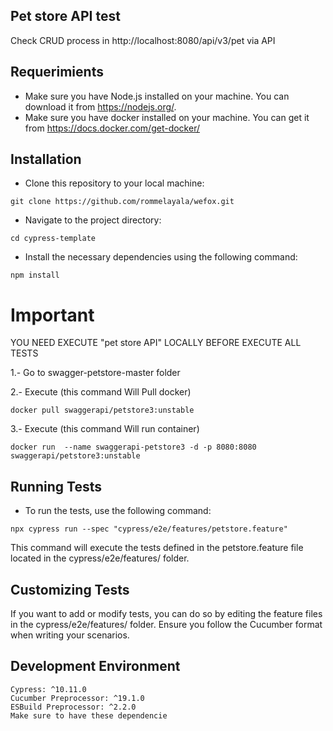 
## Pet store API test 
Check CRUD process in http://localhost:8080/api/v3/pet via API

## Requerimients

 - Make sure you have Node.js installed on your machine. You can download it from https://nodejs.org/.
 - Make sure you have docker installed  on your machine. You can get it from https://docs.docker.com/get-docker/

## Installation

- Clone this repository to your local machine:

```
git clone https://github.com/rommelayala/wefox.git
```

- Navigate to the project directory:

```
cd cypress-template
```

- Install the necessary dependencies using the following command:

```
npm install
```

# Important 
YOU NEED EXECUTE "pet store API" LOCALLY BEFORE EXECUTE ALL TESTS 

1.- Go to swagger-petstore-master folder

2.- Execute (this command Will Pull docker) 
```
docker pull swaggerapi/petstore3:unstable
```
3.- Execute (this command Will run container)
```
docker run  --name swaggerapi-petstore3 -d -p 8080:8080 swaggerapi/petstore3:unstable
````

## Running Tests
- To run the tests, use the following command:

```
npx cypress run --spec "cypress/e2e/features/petstore.feature"
```

This command will execute the tests defined in the petstore.feature file located in the cypress/e2e/features/ folder.

## Customizing Tests
If you want to add or modify tests, you can do so by editing the feature files in the cypress/e2e/features/ folder. Ensure you follow the Cucumber format when writing your scenarios.

## Development Environment
```
Cypress: ^10.11.0
Cucumber Preprocessor: ^19.1.0
ESBuild Preprocessor: ^2.2.0
Make sure to have these dependencie
```